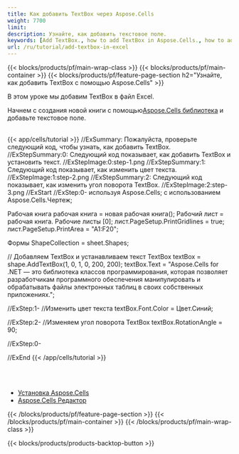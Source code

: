 ```yaml
---
title: Как добавить TextBox через Aspose.Cells
weight: 7700
limit:
description: Узнайте, как добавить текстовое поле.
keywords: [Add TextBox., how to add TextBox in Aspose.Cells., how to add TextBox using Aspose.Cells]
url: /ru/tutorial/add-textbox-in-excel
---
```

{{< blocks/products/pf/main-wrap-class >}}
{{< blocks/products/pf/main-container >}}
{{< blocks/products/pf/feature-page-section h2="Узнайте, как добавить TextBox с помощью Aspose.Cells" >}}

<p>
В этом уроке мы добавим TextBox в файл Excel.
</p>

<p>
 Начнем с создания новой книги с помощью<a href="https://www.nuget.org/packages/Aspose.Cells">Aspose.Cells библиотека</a> и добавьте текстовое поле.
</p>

<br />
{{< app/cells/tutorial >}}
//ExSummary: Пожалуйста, проверьте следующий код, чтобы узнать, как добавить TextBox.
//ExStepSummary:0: Следующий код показывает, как добавить TextBox и установить текст.
//ExStepImage:0:step-1.png
//ExStepSummary:1: Следующий код показывает, как изменить цвет текста.
//ExStepImage:1:step-2.png
//ExStepSummary:2: Следующий код показывает, как изменить угол поворота TextBox.
//ExStepImage:2:step-3.png
//ExStart
//ExStep:0-
используя Aspose.Cells;
с использованием Aspose.Cells.Чертеж;

Рабочая книга рабочая книга = новая рабочая книга();
Рабочий лист = рабочая книга. Рабочие листы [0];
лист.PageSetup.PrintGridlines = true;
лист.PageSetup.PrintArea = "A1:F20";

Формы ShapeCollection = sheet.Shapes;

// Добавляем TextBox и устанавливаем текст
TextBox textBox = shape.AddTextBox(1, 0, 1, 0, 200, 200);
textBox.Text = "Aspose.Cells for .NET — это библиотека классов программирования, которая позволяет разработчикам программного обеспечения манипулировать и обрабатывать файлы электронных таблиц в своих собственных приложениях.";

//ExStep:1-
//Изменить цвет текста
textBox.Font.Color = Цвет.Синий;

//ExStep:2-
//Изменяем угол поворота TextBox
textBox.RotationAngle = 90;

//ExStep:0-

//ExEnd
{{< /app/cells/tutorial >}}
<br />

<br />
<br />
<div class="code-sample">
    <ul class="link-list">
        <li class="link-item"><a href="https://docs.aspose.com/cells/net/installation/">Установка Aspose.Cells</a></li>
        <li class="link-item"><a href="https://products.aspose.app/cells/editor/">Aspose.Cells Редактор</a></li>
    </ul>
</div>

{{< /blocks/products/pf/feature-page-section >}}
{{< /blocks/products/pf/main-container >}}
{{< /blocks/products/pf/main-wrap-class >}}

{{< blocks/products/products-backtop-button >}}